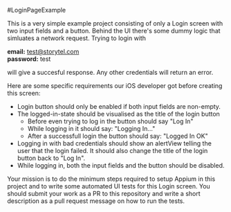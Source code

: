 #LoginPageExample

This is a very simple example project consisting of only a Login screen with two input fields and a button. Behind the UI there's some dummy logic that simluates a network request. Trying to login with 

**email:** test@storytel.com  
**password:** test 

will give a succesful response. Any other credentials will return an error.


Here are some specific requirements our iOS developer got before creating this screen:

- Login button should only be enabled if both input fields are non-empty.
- The logged-in-state should be visualised as the title of the login button
  - Before even trying to log in the button should say "Log In"
  - While logging in it should say: "Logging In..."
  - After a successfull login the button should say: "Logged In OK"
- Logging in with bad credentials should show an alertView telling the user that the login failed. It should also change the title of the login button back to "Log In". 
- While logging in, both the input fields and the button should be disabled.



Your mission is to do the minimum steps required to setup Appium in this project and to write some automated UI tests for this Login screen. You should submit your work as a PR to this repository and write a short description as a pull request message on how to run the tests. 

